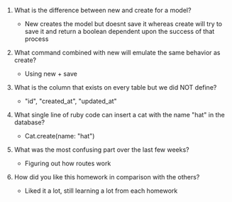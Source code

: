 1. What is the difference between new and create for a model?
	* New creates the model but doesnt save it whereas create will try to save it and return a boolean dependent upon the success of that process

2. What command combined with new will emulate the same behavior as create?
	* Using new + save  

3. What is the column that exists on every table but we did NOT define?
	* "id", "created_at", "updated_at"

4. What single line of ruby code can insert a cat with the name "hat" in the database?
	* Cat.create(name: "hat")

5. What was the most confusing part over the last few weeks?
	* Figuring out how routes work

6. How did you like this homework in comparison with the others?
	* Liked it a lot, still learning a lot from each homework